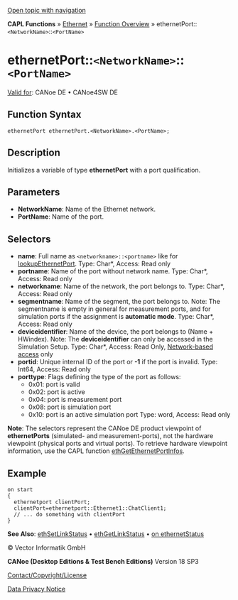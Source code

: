 [Open topic with navigation](../../../../../CANoeDEFamily.htm#Topics/CAPLFunctions/IP/Objects/CAPLfunctionEthernetPort.md)

**CAPL Functions** » [Ethernet](../CAPLEthernetStartPage.md) » [Function Overview](../CAPLfunctionsIPOverview.md) » ethernetPort::`<NetworkName>`::`<PortName>`

# ethernetPort::`<NetworkName>`::`<PortName>`

[Valid for](../../../Shared/FeatureAvailability.md): CANoe DE • CANoe4SW DE

## Function Syntax

```
ethernetPort ethernetPort.<NetworkName>.<PortName>;
```

## Description

Initializes a variable of type **ethernetPort** with a port qualification.

## Parameters

- **NetworkName**: Name of the Ethernet network.
- **PortName**: Name of the port.

## Selectors

- **name**: Full name as `<networkname>::<portname>` like for [lookupEthernetPort](../Functions/CAPLfunctionLookupEthernetPort.md). Type: Char*, Access: Read only
- **portname**: Name of the port without network name. Type: Char*, Access: Read only
- **networkname**: Name of the network, the port belongs to. Type: Char*, Access: Read only
- **segmentname**: Name of the segment, the port belongs to. Note: The segmentname is empty in general for measurement ports, and for simulation ports if the assignment is **automatic mode**. Type: Char*, Access: Read only
- **deviceidentifier**: Name of the device, the port belongs to (Name + HWindex). Note: The **deviceidentifier** can only be accessed in the Simulation Setup. Type: Char*, Access: Read Only, [Network-based access](../../../CANoeCANalyzer/Ethernet/EthernetPortBasedNetworkAccess.md) only
- **portid**: Unique internal ID of the port or **-1** if the port is invalid. Type: Int64, Access: Read only
- **porttype**: Flags defining the type of the port as follows:
  - 0x01: port is valid
  - 0x02: port is active
  - 0x04: port is measurement port
  - 0x08: port is simulation port
  - 0x10: port is an active simulation port
  Type: word, Access: Read only

**Note**: The selectors represent the CANoe DE product viewpoint of **ethernetPorts** (simulated- and measurement-ports), not the hardware viewpoint (physical ports and virtual ports). To retrieve hardware viewpoint information, use the CAPL function [ethGetEthernetPortInfos](../Functions/CAPLfunctionEthGetEthernetPortInfos.md).

## Example

```plaintext
on start
{
  ethernetport clientPort;
  clientPort=ethernetport::Ethernet1::ChatClient1;
  // ... do something with clientPort
}
```

**See Also**: [ethSetLinkStatus](../Functions/CAPLfunctionEthSetLinkStatus.md) • [ethGetLinkStatus](../Functions/CAPLfunctionEthGetLinkStatus.md) • [on ethernetStatus](../EventProcedures/CAPLfunctionOnEthernetStatus.md)

© Vector Informatik GmbH

**CANoe (Desktop Editions & Test Bench Editions)** Version 18 SP3

[Contact/Copyright/License](../../../Shared/ContactCopyrightLicense.md)

[Data Privacy Notice](https://www.vector.com/int/en/company/get-info/privacy-policy/)
